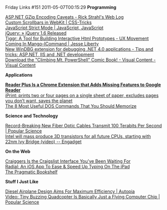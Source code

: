 Friday Links #151
2011-05-07T00:15:29
**Programming**

[ASP.NET GZip Encoding Caveats - Rick Strahl's Web Log ](http://www.west-wind.com/weblog/posts/2011/May/02/ASPNET-GZip-Encoding-Caveats?utm_source=feedburner&utm_medium=feed&utm_campaign=Feed%3A+RickStrahl+%28Rick+Strahl%27s+WebLog%29)   
[Custom Scrollbars in WebKit | CSS-Tricks ](http://css-tricks.com/custom-scrollbars-in-webkit/)   
[JavaScript Strict Mode | JavaScript, JavaScript](http://javascriptweblog.wordpress.com/2011/05/03/javascript-strict-mode/?utm_source=feedburner&utm_medium=feed&utm_campaign=Feed%3A+JavascriptJavascript+%28JavaScript%2C+JavaScript%29)   
[jQuery: » jQuery 1.6 Released](http://blog.jquery.com/2011/05/03/jquery-16-released/)   
[Tiggr: A Tool for Building Interactive Html Prototypes - UX Movement](http://uxmovement.com/resources/tiggr-a-tool-for-building-interactive-html-prototypes?utm_source=feedburner&utm_medium=feed&utm_campaign=Feed%3A+uxmovement+%28UXMovement%29)   
[Coming In Mango–ICommand | Jesse Liberty](http://jesseliberty.com/2011/05/02/coming-in-mangoicommand/?utm_source=feedburner&utm_medium=feed&utm_campaign=Feed%3A+JesseLiberty-SilverlightGeek+%28Jesse+Liberty+-+Silverlight+Geek%29)   
[New WinDBG extension for debugging .NET 4.0 applications - Tips and tricks: ASP.NET, IIS and .NET development](http://blogs.msdn.com/b/amb/archive/2011/04/28/new-windbg-extension-for-debugging-net-4-0-applications.aspx)   
[Download the "Climbing Mt. PowerShell" Comic Book! - Visual Content - Visual Content](http://borntolearn.mslearn.net/comics/b/weblog/archive/2011/05/04/download-the-climbing-mt-powershell-comic-book.aspx)

**Applications**

[**Reader Plus Is a Chrome Extension that Adds Missing Features to Google Reader**](http://lifehacker.com/#!5798022/reader-plus-is-a-chrome-extension-that-adds-missing-features-to-google-reader)   
[iPrint: prints two or four pages on a single sheet of paper, excludes pages you don’t want, saves the planet ](http://www.freewaregenius.com/2011/05/03/iprint-prints-2-or-4-pages-per-sheet-of-paper-excludes-pages-you-dont-want-and-saves-the-planet/#utm_source=feedburner&utm_medium=feed&utm_campaign=Feed%3A+Freewaregeniuscom+%28freewaregenius.com%29)   
[The 8 Most Useful DOS Commands That You Should Memorize ](http://www.makeuseof.com/tag/8-dos-commands-memorize/)

**Science and Technology**

[Record-Breaking New Fiber Optic Cables Transmit 100 Terabits Per Second | Popular Science ](http://www.popsci.com/technology/article/2011-04/two-different-fiber-optic-technologes-top-100-terabit-second-speeds-fastest-ever)   
[Intel will mass produce 3D transistors for all future CPUs, starting with 22nm Ivy Bridge (video) -- Engadget ](http://www.engadget.com/2011/05/04/intel-will-mass-produce-22nm-3d-transistors-for-all-future-cpus/)

**On the Web**

[Craiggers Is the Craigslist Interface You've Been Waiting For](http://lifehacker.com/#!5798036/craiggers-is-the-craigslist-interface-youve-been-waiting-for)   
[Radial: An iOS App To Ease & Speed Up Typing On The iPad ](http://www.makeuseof.com/dir/radial-typing-on-the-ipad/)   
[The Pragmatic Bookshelf ](http://www.pragprog.com/news/may-issue-of-our-magazine-pragpub-now-available?1546312)

**Stuff I Just Like**

[Diesel Airplane Design Aims For Maximum Efficiency | Autopia](http://www.wired.com/autopia/2011/05/diesel-airplane-design-aims-for-maximum-efficiency/)   
[Video: Tiny Buzzing Quadcopter Is Basically Just a Flying Computer Chip | Popular Science](http://www.popsci.com/technology/article/2011-05/video-cute-buzzing-quadcopter-basically-just-flying-computer-chip)
